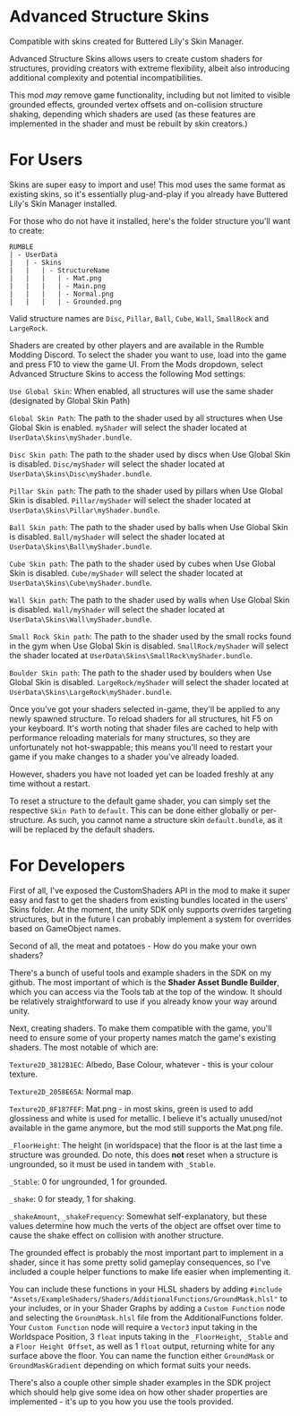 # Advanced Structure Skins
Compatible with skins created for Buttered Lily's Skin Manager.

Advanced Structure Skins allows users to create custom shaders for structures, providing creators with extreme flexibility, albeit also introducing additional complexity and potential incompatibilities.

This mod *may* remove game functionality, including but not limited to visible grounded effects, grounded vertex offsets and on-collision structure shaking, depending which shaders are used (as these features are implemented in the shader and must be rebuilt by skin creators.)

# For Users
Skins are super easy to import and use! This mod uses the same format as existing skins, so it's essentially plug-and-play if you already have Buttered Lily's Skin Manager installed.

For those who do not have it installed, here's the folder structure you'll want to create:
```
RUMBLE
| - UserData
|   | - Skins
|   |   | - StructureName
|   |   |   | - Mat.png
|   |   |   | - Main.png
|   |   |   | - Normal.png
|   |   |   | - Grounded.png
```

Valid structure names are `Disc`, `Pillar`, `Ball`, `Cube`, `Wall`, `SmallRock` and `LargeRock`.

Shaders are created by other players and are available in the Rumble Modding Discord. To select the shader you want to use, load into the game and press F10 to view the game UI. From the Mods dropdown, select Advanced Structure Skins to access the following Mod settings:

`Use Global Skin`: When enabled, all structures will use the same shader (designated by Global Skin Path)

`Global Skin Path`: The path to the shader used by all structures when Use Global Skin is enabled. `myShader` will select the shader located at `UserData\Skins\myShader.bundle`.

`Disc Skin path`: The path to the shader used by discs when Use Global Skin is disabled. `Disc/myShader` will select the shader located at `UserData\Skins\Disc\myShader.bundle`.

`Pillar Skin path`: The path to the shader used by pillars when Use Global Skin is disabled. `Pillar/myShader` will select the shader located at `UserData\Skins\Pillar\myShader.bundle`.

`Ball Skin path`: The path to the shader used by balls when Use Global Skin is disabled. `Ball/myShader` will select the shader located at `UserData\Skins\Ball\myShader.bundle`.

`Cube Skin path`: The path to the shader used by cubes when Use Global Skin is disabled. `Cube/myShader` will select the shader located at `UserData\Skins\Cube\myShader.bundle`.

`Wall Skin path`: The path to the shader used by walls when Use Global Skin is disabled. `Wall/myShader` will select the shader located at `UserData\Skins\Wall\myShader.bundle`.

`Small Rock Skin path`: The path to the shader used by the small rocks found in the gym when Use Global Skin is disabled. `SmallRock/myShader` will select the shader located at `UserData\Skins\SmallRock\myShader.bundle`.

`Boulder Skin path`: The path to the shader used by boulders when Use Global Skin is disabled. `LargeRock/myShader` will select the shader located at `UserData\Skins\LargeRock\myShader.bundle`.

Once you've got your shaders selected in-game, they'll be applied to any newly spawned structure. To reload shaders for all structures, hit F5 on your keyboard. It's worth noting that shader files are cached to help with performance reloading materials for many structures, so they are unfortunately not hot-swappable; this means you'll need to restart your game if you make changes to a shader you've already loaded.

However, shaders you have not loaded yet can be loaded freshly at any time without a restart.

To reset a structure to the default game shader, you can simply set the respective `Skin Path` to `default`. This can be done either globally or per-structure. As such, you cannot name a structure skin `default.bundle`, as it will be replaced by the default shaders.


# For Developers
First of all, I've exposed the CustomShaders API in the mod to make it super easy and fast to get the shaders from existing bundles located in the users' Skins folder. At the moment, the unity SDK only supports overrides targeting structures, but in the future I can probably implement a system for overrides based on GameObject names.

Second of all, the meat and potatoes - How do you make your own shaders?

There's a bunch of useful tools and example shaders in the SDK on my github. The most important of which is the **Shader Asset Bundle Builder**, which you can access via the Tools tab at the top of the window. It should be relatively straightforward to use if you already know your way around unity.

Next, creating shaders. To make them compatible with the game, you'll need to ensure some of your property names match the game's existing shaders. The most notable of which are:

`Texture2D_3812B1EC`: Albedo, Base Colour, whatever - this is your colour texture.

`Texture2D_2058E65A`: Normal map.

`Texture2D_8F187FEF`: Mat.png - in most skins, green is used to add glossiness and white is used for metallic. I believe it's actually unused/not available in the game anymore, but the mod still supports the Mat.png file.

`_FloorHeight`: The height (in worldspace) that the floor is at the last time a structure was grounded. Do note, this does **not** reset when a structure is ungrounded, so it must be used in tandem with `_Stable`.

`_Stable`: 0 for ungrounded, 1 for grounded.

`_shake`: 0 for steady, 1 for shaking.

`_shakeAmount`, `_shakeFrequency`: Somewhat self-explanatory, but these values determine how much the verts of the object are offset over time to cause the shake effect on collision with another structure.

The grounded effect is probably the most important part to implement in a shader, since it has some pretty solid gameplay consequences, so I've included a couple helper functions to make life easier when implementing it.

You can include these functions in your HLSL shaders by adding `#include "Assets/ExampleShaders/Shaders/AdditionalFunctions/GroundMask.hlsl"` to your includes, or in your Shader Graphs by adding a `Custom Function` node and selecting the `GroundMask.hlsl` file from the AdditionalFunctions folder. Your `Custom Function` node will require a `Vector3` input taking in the Worldspace Position, 3 `float` inputs taking in the `_FloorHeight`, `_Stable` and a `Floor Height Offset`, as well as 1 `float` output, returning white for any surface above the floor. You can name the function either `GroundMask` or `GroundMaskGradient` depending on which format suits your needs.

There's also a couple other simple shader examples in the SDK project which should help give some idea on how other shader properties are implemented - it's up to you how you use the tools provided.
